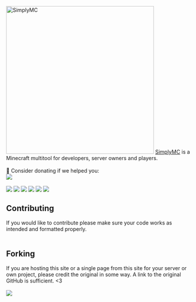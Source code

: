 <img width="400" src="https://www.simplymc.art/images/full.png" alt="SimplyMC">
<a href="https://www.simplymc.art/">SimplyMC</a> is a Minecraft multitool for developers, server owners and players.
<br><br>
💖 Consider donating if we helped you:<br>
<a href="https://ko-fi.com/N4N550HUP"> <img src="https://ko-fi.com/img/githubbutton_sm.svg"></a>
<br><br>
<a href="https://discord.simplymc.art/"> <img src="https://img.shields.io/discord/1017694167155093554"></a>
<a href="https://github.com/AkiraDevelopment/SimplyMC/commits"> <img src="https://img.shields.io/github/last-commit/AkiraDevelopment/SimplyMC"></a>
<a href="#"> <img src="https://img.shields.io/github/languages/code-size/AkiraDevelopment/SimplyMC"></a>
<a href="https://github.com/AkiraDevelopment/SimplyMC/watchers"> <img src="https://img.shields.io/github/watchers/AkiraDevelopment/SimplyMC"></a>
<a href="https://github.com/AkiraDevelopment/SimplyMC/stargazers"> <img src="https://img.shields.io/github/stars/AkiraDevelopment/SimplyMC"></a>
<a href="https://github.com/AkiraDevelopment/SimplyMC/network/members"> <img src="https://img.shields.io/github/forks/AkiraDevelopment/SimplyMC"></a>

<h2>Contributing</h2>
If you would like to contribute please make sure your code works as intended and formatted properly.
<br><br>
<h2>Forking</h2>
If you are hosting this site or a single page from this site for your server or own project, please credit the original in some way. A link to the original GitHub is sufficient. <3
<br><br>
<a href="https://github.com/AkiraDevelopment/SimplyMC/graphs/contributors"><img src="https://contrib.rocks/image?repo=AkiraDevelopment/SimplyMC"></a>